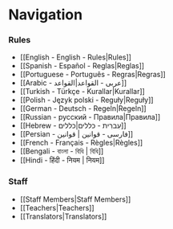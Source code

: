 # Navigation

### Rules
* [[English - English - Rules|Rules]]
* [[Spanish - Español - Reglas|Reglas]]
* [[Portuguese - Português - Regras|Regras]]
* [[Arabic - عربى - القواعد|القواعد]]
* [[Turkish - Türkçe - Kurallar|Kurallar]]
* [[Polish - Język polski - Reguły|Reguły]]
* [[German - Deutsch - Regeln|Regeln]]
* [[Russian - русский - Правила|Правила]]
* [[Hebrew - עִברִית - כללים|כללים]]
* [[Persian - فارسی  - قوانین | قوانین]]
* [[French - Français - Règles|Règles]]
* [[Bengali - বাংলা - বিধি | বিধি]]
* [[Hindi - हिंदी - नियम | नियम]]

### Staff

* [[Staff Members|Staff Members]]
* [[Teachers|Teachers]]
* [[Translators|Translators]]